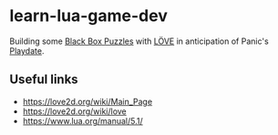 # learn-lua-game-dev

Building some [Black Box Puzzles](http://blackboxpuzzles.workroomprds.com/) with [LÖVE](https://love2d.org/) 
in anticipation of Panic's [Playdate](https://play.date/).

## Useful links
- https://love2d.org/wiki/Main_Page
- https://love2d.org/wiki/love
- https://www.lua.org/manual/5.1/

